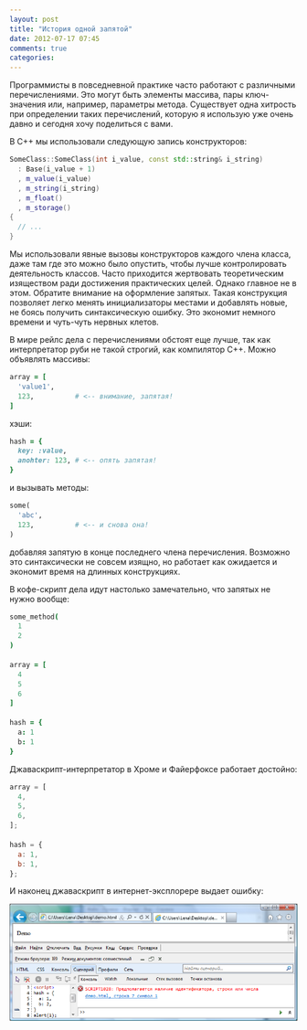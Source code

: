 ```yaml
---
layout: post
title: "История одной запятой"
date: 2012-07-17 07:45
comments: true
categories: 
---
```

Программисты в повседневной практике часто работают с различными перечислениями. Это могут быть элементы массива,
пары ключ-значения или, например, параметры метода. Существует одна хитрость при определении таких перечислений, которую я
использую уже очень давно и сегодня хочу поделиться с вами.

<!--more-->

В C++ мы использовали следующую запись конструкторов:

``` cpp
SomeClass::SomeClass(int i_value, const std::string& i_string)
  : Base(i_value + 1)
  , m_value(i_value)
  , m_string(i_string)
  , m_float()
  , m_storage()
{
  // ...
}
```

Мы использовали явные вызовы конструкторов каждого члена класса, даже там где это можно было опустить, чтобы лучше контролировать
деятельность классов. Часто приходится жертвовать теоретическим изяществом ради достижения практических целей. Однако главное
не в этом. Обратите внимание на оформление запятых. Такая конструкция позволяет легко менять инициализаторы
местами и добавлять новые, не боясь получить синтаксическую ошибку. Это экономит немного времени и чуть-чуть нервных клетов.

В мире рейлс дела с перечислениями обстоят еще лучше, так как интерпретатор руби не такой строгий, как компилятор C++.
Можно объявлять массивы:

``` ruby
array = [
  'value1',
  123,          # <-- внимание, запятая!
]
```

хэши:

``` ruby
hash = {
  key: :value,
  anohter: 123, # <-- опять запятая!  
}
```

и вызывать методы:

``` ruby
some(
  'abc',
  123,          # <-- и снова она!
)
```

добавляя запятую в конце последнего члена перечисления. Возможно это синтаксически не совсем изящно, но работает
как ожидается и экономит время на длинных конструкциях.

В кофе-скрипт дела идут настолько замечательно, что запятых не нужно вообще:

``` coffeescript
some_method(
  1
  2
)

array = [
  4
  5
  6
]

hash = {
  a: 1
  b: 1
}
```

Джаваскрипт-интерпретатор в Хроме и Файерфоксе работает достойно:

``` javascript
array = [
  4,
  5,
  6,
];

hash = {
  a: 1,
  b: 1,
};
```

И наконец джаваскрипт в интернет-эксплорере выдает ошибку:

![](/assets/13-comma/ie.png)

